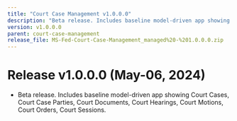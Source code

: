```yaml
---
title: "Court Case Management v1.0.0.0"
description: "Beta release. Includes baseline model-driven app showing Court Cases, Court Case Parties, Court Documents, Court Hearings, Court Motions, Court Orders, Court Sessions."
version: v1.0.0.0
parent: court-case-management
release_file: MS-Fed-Court-Case-Management_managed%20-%201.0.0.0.zip
---
```


# Release v1.0.0.0 (May-06, 2024)

- Beta release. Includes baseline model-driven app showing Court Cases, Court Case Parties, Court Documents, Court Hearings, Court Motions, Court Orders, Court Sessions.
